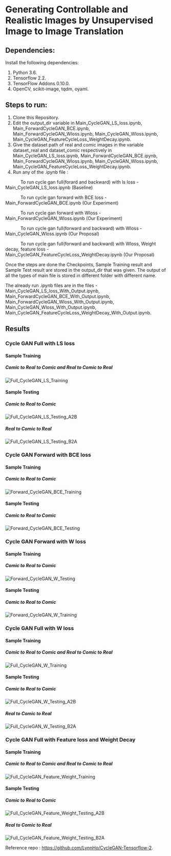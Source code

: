 # Generating Controllable and Realistic Images by Unsupervised Image to Image Translation

## Dependencies:

Install the following dependencies:

1. Python 3.6.
2. Tensorflow 2.2.
3. TensorFlow Addons 0.10.0.
4. OpenCV, scikit-image, tqdm, oyaml.

## Steps to run:

1. Clone this Repository.
2. Edit the output_dir variable in Main_CycleGAN_LS_loss.ipynb, Main_ForwardCycleGAN_BCE.ipynb, Main_ForwardCycleGAN_Wloss.ipynb, Main_CycleGAN_Wloss.ipynb, Main_CycleGAN_FeatureCycleLoss_WeightDecay.ipynb.
3. Give the dataset path of real and comic images in the variable dataset_real and dataset_comic respectively in Main_CycleGAN_LS_loss.ipynb, Main_ForwardCycleGAN_BCE.ipynb, Main_ForwardCycleGAN_Wloss.ipynb, Main_CycleGAN_Wloss.ipynb, Main_CycleGAN_FeatureCycleLoss_WeightDecay.ipynb.
4. Run any of the .ipynb file :

&nbsp;&nbsp;&nbsp;&nbsp;&nbsp;&nbsp;&nbsp;&nbsp;&nbsp;&nbsp;&nbsp;&nbsp;To run cycle gan full(forard and backward) with ls loss - Main_CycleGAN_LS_loss.ipynb (Baseline)

&nbsp;&nbsp;&nbsp;&nbsp;&nbsp;&nbsp;&nbsp;&nbsp;&nbsp;&nbsp;&nbsp;&nbsp;To run cycle gan forward with BCE loss - Main_ForwardCycleGAN_BCE.ipynb (Our Experiment)

&nbsp;&nbsp;&nbsp;&nbsp;&nbsp;&nbsp;&nbsp;&nbsp;&nbsp;&nbsp;&nbsp;&nbsp;To run cycle gan forward with Wloss - Main_ForwardCycleGAN_Wloss.ipynb (Our Experiment)

&nbsp;&nbsp;&nbsp;&nbsp;&nbsp;&nbsp;&nbsp;&nbsp;&nbsp;&nbsp;&nbsp;&nbsp;To run cycle gan full(forward and backward) with Wloss - Main_CycleGAN_Wloss.ipynb (Our Proposal)

&nbsp;&nbsp;&nbsp;&nbsp;&nbsp;&nbsp;&nbsp;&nbsp;&nbsp;&nbsp;&nbsp;&nbsp;To run cycle gan full(forward and backward) with Wloss, Weight decay, feature loss - Main_CycleGAN_FeatureCycleLoss_WeightDecay.ipynb (Our Proposal)



Once the steps are done the Checkpoints, Sample Training result and Sample Test result are stored in the output_dir that was given. The output of all the types of main file is stored in different folder with different name.

The already run .ipynb files are in the files - Main_CycleGAN_LS_loss_With_Output.ipynb, Main_ForwardCycleGAN_BCE_With_Output.ipynb, Main_ForwardCycleGAN_Wloss_With_Output.ipynb, Main_CycleGAN_Wloss_With_Output.ipynb, Main_CycleGAN_FeatureCycleLoss_WeightDecay_With_Output.ipynb.

## Results

### Cycle GAN Full with LS loss
#### Sample Training
##### Comic to Real to Comic and Real to Comic to Real
![Full_CycleGAN_LS_Training](/uploads/67125bf52ef664569641699139f0d1c1/Full_CycleGAN_LS_Training.PNG)
#### Sample Testing
##### Comic to Real to Comic
![Full_CycleGAN_LS_Testing_A2B](/uploads/b9239a22b49888675b1b3f8d2e9229fd/Full_CycleGAN_LS_Testing_A2B.PNG)
##### Real to Comic to Real
![Full_CycleGAN_LS_Testing_B2A](/uploads/917f68e633df07979fad7209558bd2be/Full_CycleGAN_LS_Testing_B2A.PNG)


### Cycle GAN Forward with BCE loss
#### Sample Training
##### Comic to Real to Comic
![Forward_CycleGAN_BCE_Training](/uploads/8b41e96d55dfb80fc7afbe2993103489/Forward_CycleGAN_BCE_Training.PNG)
#### Sample Testing
##### Comic to Real to Comic
![Forward_CycleGAN_BCE_Testing](/uploads/aa0c84962f56ceeb34e7702610a3b8bf/Forward_CycleGAN_BCE_Testing.PNG)

### Cycle GAN Forward with W loss
#### Sample Training
##### Comic to Real to Comic
![Forward_CycleGAN_W_Testing](/uploads/6376ac8b85f4d8884de2bce8cfe01452/Forward_CycleGAN_W_Testing.PNG)
#### Sample Testing
##### Comic to Real to Comic
![Forward_CycleGAN_W_Training](/uploads/6731bff202de8c2e045c7f125852fb3d/Forward_CycleGAN_W_Training.PNG)

### Cycle GAN Full with W loss
#### Sample Training
##### Comic to Real to Comic and Real to Comic to Real
![Full_CycleGAN_W_Training](/uploads/26d45012a28e50abfbf8348a4f3b3ec8/Full_CycleGAN_W_Training.PNG)
#### Sample Testing
##### Comic to Real to Comic
![Full_CycleGAN_W_Testing_A2B](/uploads/90622d80cf4538161b04f3792791bc36/Full_CycleGAN_W_Testing_A2B.PNG)
##### Real to Comic to Real
![Full_CycleGAN_W_Testing_B2A](/uploads/35e271ed94c45bfdb16912620b97c158/Full_CycleGAN_W_Testing_B2A.PNG)

### Cycle GAN Full with Feature loss and Weight Decay
#### Sample Training
##### Comic to Real to Comic and Real to Comic to Real
![Full_CycleGAN_Feature_Weight_Training](/uploads/951810ce32f609189f54070101939bde/Full_CycleGAN_Feature_Weight_Training.PNG)
#### Sample Testing
##### Comic to Real to Comic
![Full_CycleGAN_Feature_Weight_Testing_A2B](/uploads/fa2f37f2561538969f52810b19ff66ad/Full_CycleGAN_Feature_Weight_Testing_A2B.PNG)
##### Real to Comic to Real
![Full_CycleGAN_Feature_Weight_Testing_B2A](/uploads/2a45e64da2424280949a416833cd2ca1/Full_CycleGAN_Feature_Weight_Testing_B2A.PNG)

Reference repo : https://github.com/LynnHo/CycleGAN-Tensorflow-2.
